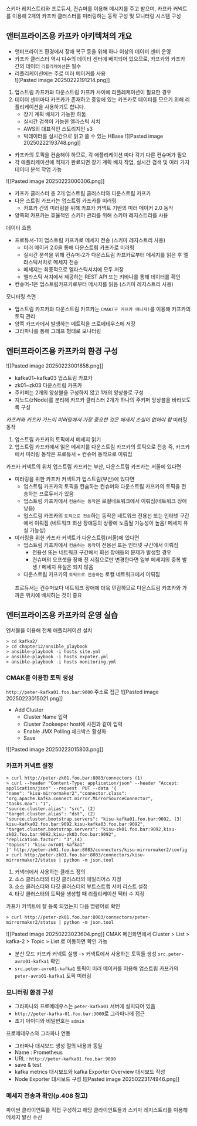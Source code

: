 스키마 레지스트리와 프로듀서, 컨슈머를 이용해 메시지를 주고 받으며, 카프카 커넥트를 이용해 2개의 카프카 클러스터를 미러링하는 동작 구성 및 모니터링 시스템 구성 
## 앤터프라이즈용 카프카 아키텍처의 개요 
- 앤터프라이즈 환경에서 장애 복구 등을 위해 하나 이상의 데이터 센터 운영 
- 카프카 클러스터 역시 다수의 데이터 센터에 배치되어 있으므로, 카프카와 카프카 간의 데이터 `리플리케이션`은 필수
- 리플리케이션에는 주로 미러 메이커를 사용 <br>
![[Pasted image 20250222191214.png]]
1. 업스트림 카프카와 다운스트림 카프카 사이에 리플레케이션이 필요한 경우
2. 데이터 센터마다 카프카가 존재하고 중앙에 있는 카프카로 데이터를 모으기 위해 리플리케이션을 사용하기도 합니다. 
	- 장기 계획 배치가 가능한 하둡
	- 실시간 검색이 가능한 엘라스틱 서치
	- AWS의 대표적인 스토리지인 s3
	- 빅데이터를 실시간으로 읽고 쓸 수 있는 HBase
![[Pasted image 20250222193748.png]]
- 카프카의 토픽을 컨슘해야 하므로, 각 애플리케이션 마다 각기 다른 컨슈머가 필요
- 각 애플리케이션에 적재가 완료되면 장기 계획 배치 작업, 실시간 검색 및 여러 가지 데이터 분석 작업 가능

![[Pasted image 20250223000306.png]]

- 카프카 클러스터 총 2개 업스트림 클러스터와 다운스트림 카프카
- 다운 스트림 카프카는 업스트림 카프카를 미러링 
	- 카프카 간의 미러링을 위해 카프카 커넥트 기반의 미러 메이커 2.0 동작
- 양쪽의 카프카는 효율적인 스키마 관리를 위해 스키마 레지스트리를 사용

데이터 흐름
- 프로듀서-1이 업스트림 카프카로 메세지 전송 (스키마 레지스트리 사용)
	- 미러 메이커 2.0을 통해 다운스트림 카프카로 미러링
	- 실시간 분석을 위해 컨슈머-2가 다운스트림 카프카로부터 메세지를 읽은 후 엘라스틱서치로 메세지 전송
	- 메세지는 최종적으로 엘라스틱서치에 모두 저장 
	- 엘라스틱 서치에서 제공하는 REST API 또는 키바나를 통해 데이터를 확인
- 컨슈머-1은 업스트림카프카로부터 메시지를 읽음 (스키마 레지스트리 사용)

모니터링 측면
- 업스트림 카프카와 다운스트림 카프카는 `CMAK(구 카프카 매니저)`를 이용해 카프카의 토픽 관리
- 양쪽 카프카에서 발생하는 메트릭을 프로메테우스에 저장
- 그라파나를 통해 그래프 형태로 모니터링

## 엔터프라이즈용 카프카의 환경 구성

![[Pasted image 20250223001858.png]]
- kafka01~kafka03 업스트링 카프카
- zk01~zk03 다운스트림 카프카
- 주키퍼는 2개의 앙상블을 구성하지 않고 1개의 앙상블로 구성
- 지노드(zNode)를 분리해 카프카 클러스터 2개가 하나의 주키퍼 앙상블을 바라보도록 구성

*카프카와 카프카 가느이 미러링에서 가장 중요한 것은 메세지 손실이 없어야 함*
미러링 동작
1. 업스트림 카프카의 토픽에서 메세지 읽기
2. 업스트림 카프카에서 읽은 메세지를 다운스트림 카프카의 토픽으로 전송
즉, 카프카에서 미러링 동작은 프로듀서 + 컨슈머 동작으로 이뤄짐

카프카 커넥트의 위치 
업스트림 카프카는 부산, 다운스트림 카프카는 서울에 있다면 
- 미러링을 위한 카프카 커넥트가 업스트림(부산)에 있다면
	- 업스트림 카프카의 토픽을 컨슘하는 컨슈머와 다운스트림 카프카의 토픽을 전송하는 프로듀서가 있음 
	- 업스트림 카프카에서 `컨슘하는 동작`은 로컬네트워크에서 이뤄짐(네트워크 장애 낮음)
	- 업스트림 카프카의 `토픽으로 전송`하는 동작은 네트워크 전용선 또는 인터넷 구간에서 이뤄짐 (네트워크 회선 장애등의 상황에 노출될 가능성이 높음/ 메세지 유실 가능성)
- 미러링을 위한 카프카 커넥트가 다운스트림(서울)에 있다면
	- 업스트림 카프카에서 `컨슘하는 동작`이 전용선 또는 인터넷 구간에서 이뤄짐
		- 전용선 또는 네트워크 구간에서 회선 장애등의 문제가 발생할 경우 
		- 컨슈머의 오프셋을 장애 전 시점으로만 변경한다면 일부 메세지의 중복 발생 / 메세지 유실은 되지 않음
	- 다운스트림 카프카의 `토픽으로 전송하는` 로컬 네트워크에서 이뤄짐 
	<br>
		프로듀서는 컨슈머보다 네트워크 장애에 더욱 민감하므로 다운스트림 카프카와 가까운 위치에 배치하는 것이 중요

## 엔터프라이즈용 카프카의 운영 실습
엔서블을 이용해 전체 애플리케이션 설치 
```
> cd kafka2/  
> cd chapter12/ansible_playbook 
> ansible-playbook -i hosts site.yml
> ansible-playbook -i hosts expoter.yml 
> ansible-playbook -i hosts monitoring.yml
```

### CMAK를 이용한 토픽 생성
`http://peter-kafka01.foo.bar:9000` 주소로 접근 
![[Pasted image 20250223015021.png]]
- Add Cluster 
	- Cluster Name 입력
	- Cluster Zookeeper host에 사진과 같이 입력
	- Enable JMX Polling 체크박스 활성화 
	- Save

![[Pasted image 20250223015803.png]]

### 카프카 커넥트 설정
 ```
 > curl http://peter-zk01.foo.bar:8083/connectors (1)
 > curl --header "Content-Type: application/json" --header "Accept: application/json" --request  PUT --data '{
 "name": "kisu-mirrormaker2","connector.class": "org.apache.kafka.connect.mirror.MirrorSourceConnector",
 "tasks.max": "1",
 "source.cluster.alias": "src", (2)
 "target.cluster.alias": "dst", (2)
 "source.cluster.bootstrap.servers": "kisu-kafka01.foo.bar:9092, (3)
 kisu-kafka02.foo.bar:9092,kisu-kafka03.foo.bar:9092",
 "target.cluster.bootstrap.servers": "kisu-zk01.foo.bar:9092,kisu-zk02.foo.bar:9092,kisu-zk03.foo.bar:9092",
 "replication.factor": "3",(4)
 "topics": "kisu-avro01-kafka1" 
 }' http://peter-zk01.foo.bar:8083/connectors/kisu-mirrormaker2/config 
 > curl http:/peter-zk01.foo.bar:8083/connectors/kisu-mirrormaker2/status | python -m json.tool
```
  1. 커넥터에서 사용하는 클래스 정의 
  2. 소스 클러스터와 타깃 클러스터의 에일리어스 지정
  3. 소스 클러스터와 타깃 클러스터의 부트스트랩 서버 리스트 설정
  4. 타깃 클러스터의 토픽을 생성할 때 리플리케이션 팩터 수 지정

카프카 커넥트에 잘 등록 되었는지 다음 명령어로 확인
```
> curl http://peter-zk01.foo.bar:8083/connectors/peter-mirrormaker2/status | python -m json.tool
```

![[Pasted image 20250223023604.png]]
CMAK 메인화면에서 Cluster > List > kafka-2 > Topic > List 로 이동하면 확인 가능
- 분산 모드 카프카 커넥트 실행 -> 커넥트에서 사용하는 토픽들 생성 `src.peter-avro01-kafka1` 확인
- `src.peter-avro01-kafka1` 토픽이 미러 메이커를 이용해 업스트림 카프카의 `peter-avro01-kafka1` 토픽 미러링

### 모니터링 환경 구성
- 그라파나와 프로메테우스는 `peter-kafka01` 서버에 설치되어 있음
- `http://peter-kafka-01.foo.bar:3000`로 그라파나에 접근 
- 초기 아이디와 비밀번호는 `admin`

프로메테우스와 그라파나 연동
- 그라파나 대시보드 생성 절의 내용과 동일
- Name : Prometheus
- URL : `http://peter-kafka01.foo.bar:9090`
- save & test 
- kafka metrics 대시보드와 kafka Exporter Overview 대시보드 작성
- Node Exporter 대시보드 구성
![[Pasted image 20250223174946.png]]

### 메세지 전송과 확인(p.408 참고)

파이썬 클라이언트를 직접 구성하고 해당 클라이언트들과 스키마 레지스트리를 이용해 메세지 발신 수신 
